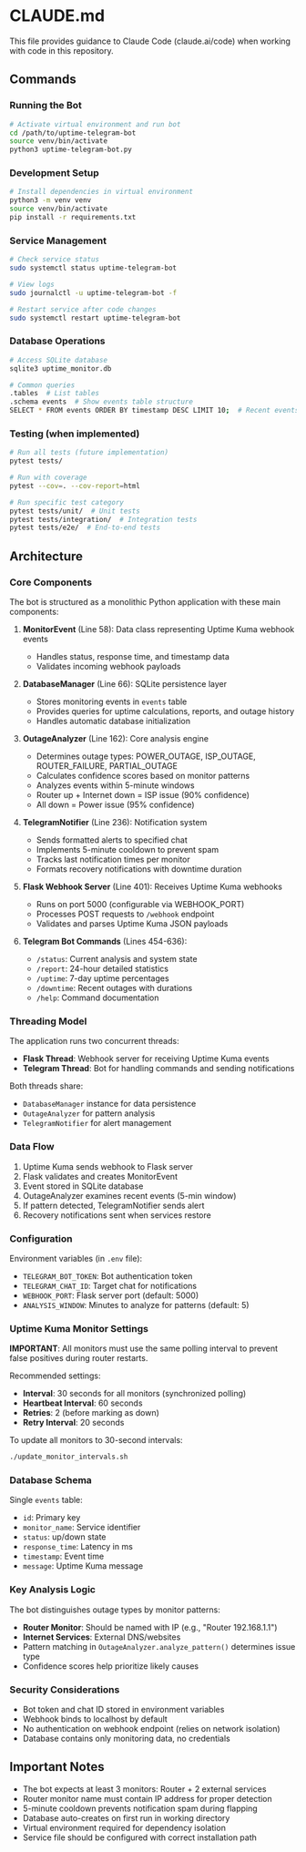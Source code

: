 # CLAUDE.md

This file provides guidance to Claude Code (claude.ai/code) when working with code in this repository.

## Commands

### Running the Bot
```bash
# Activate virtual environment and run bot
cd /path/to/uptime-telegram-bot
source venv/bin/activate
python3 uptime-telegram-bot.py
```

### Development Setup
```bash
# Install dependencies in virtual environment
python3 -m venv venv
source venv/bin/activate
pip install -r requirements.txt
```

### Service Management
```bash
# Check service status
sudo systemctl status uptime-telegram-bot

# View logs
sudo journalctl -u uptime-telegram-bot -f

# Restart service after code changes
sudo systemctl restart uptime-telegram-bot
```

### Database Operations
```bash
# Access SQLite database
sqlite3 uptime_monitor.db

# Common queries
.tables  # List tables
.schema events  # Show events table structure
SELECT * FROM events ORDER BY timestamp DESC LIMIT 10;  # Recent events
```

### Testing (when implemented)
```bash
# Run all tests (future implementation)
pytest tests/

# Run with coverage
pytest --cov=. --cov-report=html

# Run specific test category
pytest tests/unit/  # Unit tests
pytest tests/integration/  # Integration tests
pytest tests/e2e/  # End-to-end tests
```

## Architecture

### Core Components

The bot is structured as a monolithic Python application with these main components:

1. **MonitorEvent** (Line 58): Data class representing Uptime Kuma webhook events
   - Handles status, response time, and timestamp data
   - Validates incoming webhook payloads

2. **DatabaseManager** (Line 66): SQLite persistence layer
   - Stores monitoring events in `events` table
   - Provides queries for uptime calculations, reports, and outage history
   - Handles automatic database initialization

3. **OutageAnalyzer** (Line 162): Core analysis engine
   - Determines outage types: POWER_OUTAGE, ISP_OUTAGE, ROUTER_FAILURE, PARTIAL_OUTAGE
   - Calculates confidence scores based on monitor patterns
   - Analyzes events within 5-minute windows
   - Router up + Internet down = ISP issue (90% confidence)
   - All down = Power issue (95% confidence)

4. **TelegramNotifier** (Line 236): Notification system
   - Sends formatted alerts to specified chat
   - Implements 5-minute cooldown to prevent spam
   - Tracks last notification times per monitor
   - Formats recovery notifications with downtime duration

5. **Flask Webhook Server** (Line 401): Receives Uptime Kuma webhooks
   - Runs on port 5000 (configurable via WEBHOOK_PORT)
   - Processes POST requests to `/webhook` endpoint
   - Validates and parses Uptime Kuma JSON payloads

6. **Telegram Bot Commands** (Lines 454-636):
   - `/status`: Current analysis and system state
   - `/report`: 24-hour detailed statistics
   - `/uptime`: 7-day uptime percentages
   - `/downtime`: Recent outages with durations
   - `/help`: Command documentation

### Threading Model

The application runs two concurrent threads:
- **Flask Thread**: Webhook server for receiving Uptime Kuma events
- **Telegram Thread**: Bot for handling commands and sending notifications

Both threads share:
- `DatabaseManager` instance for data persistence
- `OutageAnalyzer` for pattern analysis
- `TelegramNotifier` for alert management

### Data Flow

1. Uptime Kuma sends webhook to Flask server
2. Flask validates and creates MonitorEvent
3. Event stored in SQLite database
4. OutageAnalyzer examines recent events (5-min window)
5. If pattern detected, TelegramNotifier sends alert
6. Recovery notifications sent when services restore

### Configuration

Environment variables (in `.env` file):
- `TELEGRAM_BOT_TOKEN`: Bot authentication token
- `TELEGRAM_CHAT_ID`: Target chat for notifications
- `WEBHOOK_PORT`: Flask server port (default: 5000)
- `ANALYSIS_WINDOW`: Minutes to analyze for patterns (default: 5)

### Uptime Kuma Monitor Settings

**IMPORTANT**: All monitors must use the same polling interval to prevent false positives during router restarts.

Recommended settings:
- **Interval**: 30 seconds for all monitors (synchronized polling)
- **Heartbeat Interval**: 60 seconds
- **Retries**: 2 (before marking as down)
- **Retry Interval**: 20 seconds

To update all monitors to 30-second intervals:
```bash
./update_monitor_intervals.sh
```

### Database Schema

Single `events` table:
- `id`: Primary key
- `monitor_name`: Service identifier
- `status`: up/down state
- `response_time`: Latency in ms
- `timestamp`: Event time
- `message`: Uptime Kuma message

### Key Analysis Logic

The bot distinguishes outage types by monitor patterns:
- **Router Monitor**: Should be named with IP (e.g., "Router 192.168.1.1")
- **Internet Services**: External DNS/websites
- Pattern matching in `OutageAnalyzer.analyze_pattern()` determines issue type
- Confidence scores help prioritize likely causes

### Security Considerations

- Bot token and chat ID stored in environment variables
- Webhook binds to localhost by default
- No authentication on webhook endpoint (relies on network isolation)
- Database contains only monitoring data, no credentials

## Important Notes

- The bot expects at least 3 monitors: Router + 2 external services
- Router monitor name must contain IP address for proper detection
- 5-minute cooldown prevents notification spam during flapping
- Database auto-creates on first run in working directory
- Virtual environment required for dependency isolation
- Service file should be configured with correct installation path